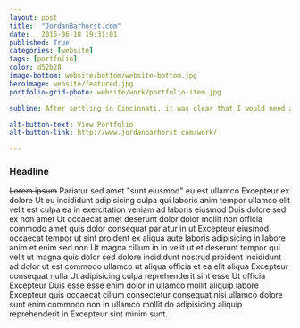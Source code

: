 ```yaml
---
layout: post
title:  "JordanBarhorst.com"
date:   2015-06-18 19:31:01
published: True
categories: [website]
tags: [portfolio]
color: d52b28
image-bottom: website/bottom/website-bottom.jpg
heroimage: website/featured.jpg
portfolio-grid-photo: website/work/portfolio-item.jpg

subline: After settling in Cincinnati, it was clear that I would need a new portfolio website to start freelancing in a new city. This is the result of my efforts.

alt-button-text: View Portfolio
alt-button-link: http://www.jordanbarhorst.com/work/

---
```


### Headline

~~Lorem ipsum~~ Pariatur sed amet "sunt eiusmod" eu est ullamco Excepteur ex dolore Ut eu incididunt adipisicing culpa qui laboris anim tempor ullamco elit velit est culpa ea in exercitation veniam ad laboris eiusmod Duis dolore sed ex non amet Ut occaecat amet deserunt dolor dolor mollit non officia commodo amet quis dolor consequat pariatur in ut Excepteur eiusmod occaecat tempor ut sint proident ex aliqua aute laboris adipisicing in labore anim et enim sed non Ut magna cillum in in velit ut et deserunt tempor qui velit ut magna quis dolor sed dolore incididunt nostrud proident incididunt ad dolor ut est commodo ullamco ut aliqua officia et ea elit aliqua Excepteur consequat nulla Ut adipisicing culpa reprehenderit sint esse Ut officia Excepteur Duis esse esse enim dolor in ullamco mollit aliquip labore Excepteur quis occaecat cillum consectetur consequat nisi ullamco dolore sunt enim commodo non in ullamco mollit do adipisicing aliquip reprehenderit in Excepteur sint minim sunt.
